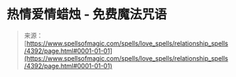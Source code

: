 <!--yml

分类：未分类

日期：2024-06-12 18:38:05

-->

# 热情爱情蜡烛 - 免费魔法咒语

> 来源：[https://www.spellsofmagic.com/spells/love_spells/relationship_spells/4392/page.html#0001-01-01](https://www.spellsofmagic.com/spells/love_spells/relationship_spells/4392/page.html#0001-01-01)
